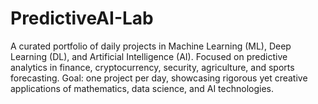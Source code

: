 # PredictiveAI-Lab
A curated portfolio of daily projects in Machine Learning (ML), Deep Learning (DL), and Artificial Intelligence (AI). Focused on predictive analytics in finance, cryptocurrency, security, agriculture, and sports forecasting. Goal: one project per day, showcasing rigorous yet creative applications of mathematics, data science, and AI technologies.
